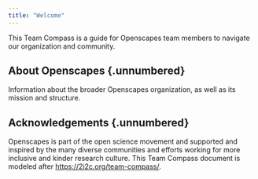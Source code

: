 ```yaml
---
title: "Welcome"
---
```


This Team Compass is a guide for Openscapes team members to navigate our organization and community. 

<!---

## How to use the Team Compass {.unnumbered} 

Openscapes team members should help document everything relevant to operating the organization in the Openscapes team compass, and give it precedence over all other kinds of documentation unless explicitly stated otherwise in the team compass.

If you see information here that is out of date, please propose an edit in [the team compass repository](https://github.com/2i2c-org/team-compass).

See below for a brief overview of each section of the Team Compass, or browse the sections to the left on your own.

## Team Practices {.unnumbered} 

Information about working with the Openscapes team, understanding our processes and projects, and generally getting oriented.

*upcoming*
```{toctree}
:caption: Team Practices
:maxdepth: 1
get-started
practices/info-location
practices/expectations
practices/communication
practices/coordination
practices/tools
practices/github-conventions
practices/team-compass
```

## Champions Program {.unnumbered} 

The Champions Program provides open data science mentorship to cohorts of research teams and is the flagship program of Openscapes. 
This section contains information about the Champions program, as well as ongoing updates about where information is stored.

*update*
```{toctree}
:caption: Champions Program
:maxdepth: 1
champions/about
champions/operations
champions/community
```

## Team Reference {.unnumbered} 

Contains information about the Openscapes team and our projects, and some useful resources to learn more.

*update*
```{toctree}
:maxdepth: 1
:caption: Team Reference
code-of-conduct/index
reference/projects
reference/inspiration
reference/terminology
meetings/eng/index
```

--->

## About Openscapes {.unnumbered} 

Information about the broader Openscapes organization, as well as its mission and structure.

<!---

*update*
```{toctree}
:maxdepth: 1
:caption: About Openscapes

about
about/team
about/structure
about/strategy
positions
```

--->

## Acknowledgements {.unnumbered} 

Openscapes is part of the open science movement and supported and inspired by the many diverse communities and efforts working for more inclusive and kinder research culture.
This Team Compass document is modeled after <https://2i2c.org/team-compass/>.


<!---
hmm html comments don't seem to work
--->